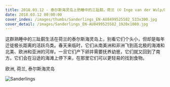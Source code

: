 ```yaml
---
title: 2018.03.12 - 泰尔斯海灵岛上熟睡中的三趾鹬，荷兰 (© Inge van der Wulp/Minden Pictures)
date: 2018.03.12 00:00:00
cover_index: /images/thumbs/Sanderlings_EN-AU8499525582_533x300.jpg
cover_detail: /images/Sanderlings_EN-AU8499525582_1920x1080.jpg
---
```


这群熟睡中的三趾鹬生活在荷兰的泰尔斯海灵岛上，别看它们个头小，但却是每年迁徙极长距离的活跃鸟类。春天来临时，它们从南美洲和非洲飞到高北极的海滩和北美、欧洲和亚洲的河岸。一旦它们产下卵并需要抚养幼崽，它们就又回到了南方。它们会在沿途的海滩上停下来，在那里它们可以更轻易的找到食物。

欧洲, 荷兰, 泰尔斯海灵岛

![Sanderlings](/images/Sanderlings_EN-AU8499525582_1920x1080.jpg)
